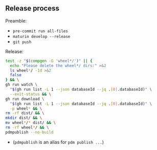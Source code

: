 ## Release process

Preamble:

- `pre-commit run all-files`
- `maturin develop --release`
- `git push`

Release:

```sh
test -z "$(compgen -G 'wheel*/')" || {
  echo "Please delete the wheel*/ dirs:" >&2
  ls wheel*/ -1d >&2
  false
} && \
gh run watch \
  "$(gh run list -L 1 --json databaseId --jq .[0].databaseId)" \
  --exit-status && \
gh run download \
  "$(gh run list -L 1 --json databaseId --jq .[0].databaseId)" \
  -p wheel* && \
rm -rf dist/ && \
mkdir dist/ && \
mv wheel*/* dist/ && \
rm -rf wheel*/ && \
pdmpublish --no-build
```

  - (`pdmpublish` is an alias for `pdm publish ...`)

